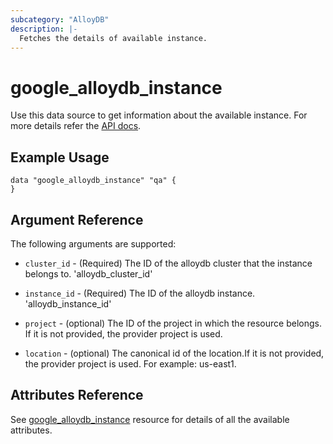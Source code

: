 ```yaml
---
subcategory: "AlloyDB"
description: |-
  Fetches the details of available instance.
---
```


# google_alloydb_instance

Use this data source to get information about the available instance. For more details refer the [API docs](https://cloud.google.com/alloydb/docs/reference/rest/v1/projects.locations.clusters.instances).

## Example Usage


```hcl
data "google_alloydb_instance" "qa" {
}
```

## Argument Reference

The following arguments are supported:

* `cluster_id` -
  (Required)
  The ID of the alloydb cluster that the instance belongs to.
  'alloydb_cluster_id'

* `instance_id` -
  (Required)
  The ID of the alloydb instance.
  'alloydb_instance_id'

* `project` - 
  (optional) 
  The ID of the project in which the resource belongs. If it is not provided, the provider project is used.

* `location` -
  (optional)
  The canonical id of the location.If it is not provided, the provider project is used. For example: us-east1.

## Attributes Reference

See [google_alloydb_instance](https://registry.terraform.io/providers/hashicorp/google/latest/docs/resources/alloydb_instance) resource for details of all the available attributes.
